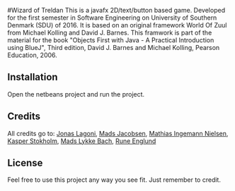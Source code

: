 #Wizard of Treldan
This is a javafx 2D/text/button based game. Developed for the first semester in Software Engineering on University of Southern Denmark (SDU) of 2016. It is based on an original framework World Of Zuul from Michael Kolling and David J. Barnes.
This framwork is part of the material for the book "Objects First with Java - A Practical Introduction using BlueJ", Third edition, David J. Barnes and Michael Kolling, Pearson Education, 2006.
## Installation
Open the netbeans project and run the project.
## Credits
All credits go to:
[Jonas Lagoni](https://github.com/jonaslagoni/), 
[Mads Jacobsen](https://github.com/MemmoSJ), 
[Mathias Ingemann Nielsen](https://github.com/mathn16/), 
[Kasper Stokholm](https://github.com/KasperStokholm/), 
[Mads Lykke Bach](https://github.com/MadsLB/), 
[Rune Englund](https://github.com/runeenglund/)
## License
Feel free to use this project any way you see fit. Just remember to credit.

